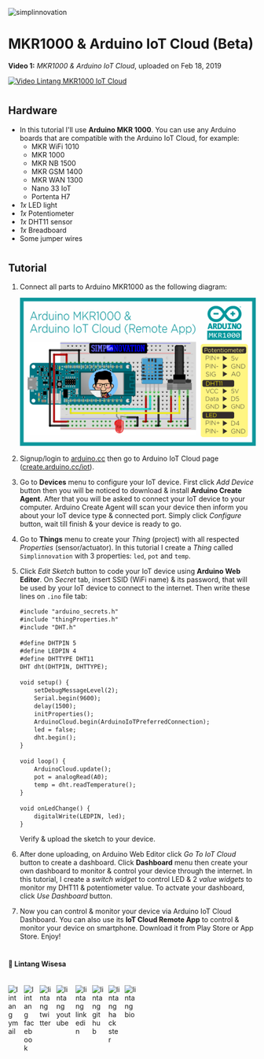 ![simplinnovation](https://4.bp.blogspot.com/-f7YxPyqHAzY/WJ6VnkvE0SI/AAAAAAAADTQ/0tDQPTrVrtMAFT-q-1-3ktUQT5Il9FGdQCLcB/s350/simpLINnovation1a.png)

# MKR1000 & Arduino IoT Cloud (Beta)

__Video 1:__ _MKR1000 & Arduino IoT Cloud_, uploaded on Feb 18, 2019

[![Video Lintang MKR1000 IoT Cloud](https://img.youtube.com/vi/x0Jfc1bsxnU/0.jpg)](https://www.youtube.com/watch?v=x0Jfc1bsxnU)

#

## Hardware

- In this tutorial I'll use __Arduino MKR 1000__. You can use any Arduino boards that are compatible with the Arduino IoT Cloud, for example:
    - MKR WiFi 1010
    - MKR 1000
    - MKR NB 1500
    - MKR GSM 1400
    - MKR WAN 1300
    - Nano 33 IoT
    - Portenta H7
- _1x_ LED light
- _1x_ Potentiometer
- _1x_ DHT11 sensor
- _1x_ Breadboard
- Some jumper wires

#

## Tutorial

1. Connect all parts to Arduino MKR1000 as the following diagram:

    ![schema](./schema.png)

2. Signup/login to [arduino.cc](https://www.arduino.cc/) then go to Arduino IoT Cloud page ([create.arduino.cc/iot](https://create.arduino.cc/iot/)). 

3. Go to __Devices__ menu to configure your IoT device. First click _Add Device_ button then you will be noticed to download & install __Arduino Create Agent__. After that you will be asked to connect your IoT device to your computer. Arduino Create Agent will scan your device then inform you about your IoT device type & connected port. Simply click _Configure_ button, wait till finish & your device is ready to go.

4. Go to __Things__ menu to create your _Thing_ (project) with all respected _Properties_ (sensor/actuator). In this tutorial I create a _Thing_ called `Simplinnovation` with 3 properties: `led`, `pot` and `temp`.

5. Click _Edit Sketch_ button to code your IoT device using __Arduino Web Editor__. On _Secret_ tab, insert SSID (WiFi name) & its password, that will be used by your IoT device to connect to the internet. Then write these lines on `.ino` file tab:

    ```arduino
    #include "arduino_secrets.h"
    #include "thingProperties.h"
    #include "DHT.h"

    #define DHTPIN 5
    #define LEDPIN 4
    #define DHTTYPE DHT11
    DHT dht(DHTPIN, DHTTYPE);

    void setup() {
        setDebugMessageLevel(2);
        Serial.begin(9600);
        delay(1500); 
        initProperties();
        ArduinoCloud.begin(ArduinoIoTPreferredConnection);
        led = false;
        dht.begin();
    }

    void loop() {
        ArduinoCloud.update();
        pot = analogRead(A0);
        temp = dht.readTemperature();
    }

    void onLedChange() {
        digitalWrite(LEDPIN, led);
    }
    ```

    Verify & upload the sketch to your device.

6. After done uploading, on Arduino Web Editor click _Go To IoT Cloud_ button to create a dashboard. Click __Dashboard__ menu then create your own dashboard to monitor & control your device through the internet. In this tutorial, I create a _switch widget_ to control LED & 2 _value widgets_ to monitor my DHT11 & potentiometer value. To actvate your dashboard, click _Use Dashboard_ button.

7. Now you can control & monitor your device via Arduino IoT Cloud Dashboard. You can also use its __IoT Cloud Remote App__ to control & monitor your device on smartphone. Download it from Play Store or App Store. Enjoy!

#

#### 🍔 Lintang Wisesa

<br>

<a href="mailto: lintangwisesa@ymail.com">
  <img align="left" style="margin-right:10px" alt="lintang ymail" width="22px" src="https://camo.githubusercontent.com/b6e5ff081d7552ec05656de193794847e14d47ad/68747470733a2f2f732e79696d672e636f6d2f63762f61706976322f6d79632f6d61696c2f4d61696c5f694f535f6170705f69636f6e2e706e67" />
</a>

<a href="https://web.facebook.com/lintangbagus/">
  <img align="left" style="margin-right:10px" alt="lintang facebook" width="22px" src="https://camo.githubusercontent.com/a461898d72dd9f4c8c526dfcca9dfdc8a8c69605/68747470733a2f2f75706c6f61642e77696b696d656469612e6f72672f77696b6970656469612f636f6d6d6f6e732f7468756d622f352f35312f46616365626f6f6b5f665f6c6f676f5f253238323031392532392e7376672f3130323470782d46616365626f6f6b5f665f6c6f676f5f253238323031392532392e7376672e706e67" />
</a>

<a href="https://twitter.com/Lintang_Wisesa">
  <img style="margin-right:10px" align="left" alt="lintang twitter" width="24px" src="https://camo.githubusercontent.com/b6943877f3d8a1269974b9f820388403ee2b1978/68747470733a2f2f332e62702e626c6f6773706f742e636f6d2f2d4e786f754d6d7a32624f592f54385f61633937636573492f41414141414141414767302f65337659315f62646e62452f73313630302f547769747465722b6c6f676f2b323031322e706e67" />
</a>

<a href="https://www.youtube.com/user/lintangbagus">
  <img style="margin-right:10px" align="left" alt="lintang youtube" width="29px" src="https://www.pinclipart.com/picdir/big/55-557137_a-quiet-drifter-takes-a-janitorial-job-at.png" />
</a>

<a href="https://www.linkedin.com/in/lintangwisesa/">
  <img style="margin-right:10px" align="left" alt="lintang linkedin" width="24px" src="https://camo.githubusercontent.com/0d70d8c72e2f45755511d6799489dc49d0e325f0/68747470733a2f2f692e70696e696d672e636f6d2f6f726967696e616c732f63652f30392f33632f63653039336337323134616433353762623636356366643266363661386236622e706e67" />
</a>

<a href="https://github.com/LintangWisesa">
  <img style="margin-right:10px" align="left" alt="lintang github" width="23px" src="https://camo.githubusercontent.com/11406e7ae7d4716fcc586cddf450451576d71bef/68747470733a2f2f696d6167652e666c617469636f6e2e636f6d2f69636f6e732f7376672f32352f32353233312e737667" />
</a>

<a href="https://www.hackster.io/lintangwisesa">
  <img style="margin-right:10px" align="left" alt="lintang hackster" width="23px" src="https://user-images.githubusercontent.com/10383395/49821324-358fa080-fda0-11e8-8b00-def2a67fc598.png" />
</a>

<a href="https://lintangwisesa.github.io/me/">
  <img style="margin-right:10px" align="left" alt="lintang bio" width="24px" src="https://avatars2.githubusercontent.com/u/30064213?s=460&u=6640a1c3d5c1892283e1c273006755de8d32fa59&v=4" />
</a>